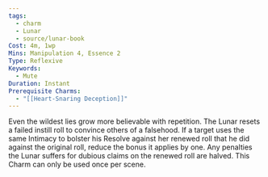 ```yaml
---
tags:
  - charm
  - Lunar
  - source/lunar-book
Cost: 4m, 1wp
Mins: Manipulation 4, Essence 2
Type: Reflexive
Keywords:
  - Mute
Duration: Instant
Prerequisite Charms:
  - "[[Heart-Snaring Deception]]"
---
```

Even the wildest lies grow more believable with repetition. The Lunar resets a failed instill roll to convince others of a falsehood. If a target uses the same Intimacy to bolster his Resolve against her renewed roll that he did against the original roll, reduce the bonus it applies by one. Any penalties the Lunar suffers for dubious claims on the renewed roll are halved. This Charm can only be used once per scene.